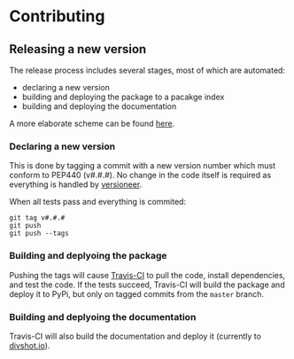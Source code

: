 # Contributing


## Releasing a new version

The release process includes several stages, most of which are automated:

- declaring a new version
- building and deploying the package to a pacakge index
- building and deploying the documentation

A more elaborate scheme can be found [here](https://khmer.readthedocs.org/en/v1.1/release.html).

### Declaring a new version

This is done by tagging a commit with a new version number which must conform to PEP440 (v#.#.#).
No change in the code itself is required as everything is handled by [versioneer](https://github.com/warner/python-versioneer).

When all tests pass and everything is commited:

```
git tag v#.#.#
git push
git push --tags
```

### Building and deplyoing the package

Pushing the tags will cause [Travis-CI](https://magnum.travis-ci.com/yoavram/curveball)
to pull the code, install dependencies, and test the code. 
If the tests succeed, Travis-CI will build the package and deploy it to PyPi,
but only on tagged commits from the `master` branch.


### Building and deplyoing the documentation

Travis-CI will also build the documentation and deploy it (currently to [divshot.io](https://curveball.divshot.io)).